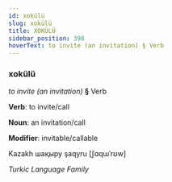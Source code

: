 ```yaml
---
id: xokülü
slug: xokülü
title: XOKÜLÜ
sidebar_position: 398
hoverText: to invite (an invitation) § Verb
---
```


### xokülü

*to invite (an invitation)* **§** Verb

**Verb**: to invite/call

**Noun**: an invitation/call

**Modifier**: invitable/callable

Kazakh шақыру şaqyru [ʃɑqɯˈrʊw]

*Turkic Language Family*
